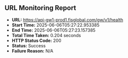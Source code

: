 ## URL Monitoring Report

- **URL:** https://api-gw1-prod1.fisglobal.com/gw/v1/health
- **Start Time:** 2025-06-06T05:27:22.953385
- **End Time:** 2025-06-06T05:27:23.157385
- **Total Time Taken:** 0.204 seconds
- **HTTP Status Code:** 200
- **Status:** Success
- **Failure Reason:** N/A
